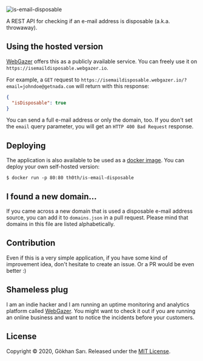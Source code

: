 ![is-email-disposable](https://user-images.githubusercontent.com/698079/98451232-e3ef1c80-2154-11eb-8812-0cd346fc9c6d.png)

A REST API for checking if an e-mail address is disposable (a.k.a. throwaway).

## Using the hosted version

[WebGazer](https://www.webgazer.io) offers this as a publicly available service. You can freely use it on `https://isemaildisposable.webgazer.io`. 

For example, a `GET` request to `https://isemaildisposable.webgazer.io/?email=johndoe@getnada.com` will return with this response:

```json
{
  "isDisposable": true
}
```

You can send a full e-mail address or only the domain, too. If you don't set the `email` query parameter, you will get an `HTTP 400 Bad Request` response.

## Deploying

The application is also available to be used as a [docker image](https://hub.docker.com/repository/docker/th0th/is-email-disposable). You can deploy your own self-hosted version:

```shell script
$ docker run -p 80:80 th0th/is-email-disposable
```

## I found a new domain...

If you came across a new domain that is used a disposable e-mail address source, you can add it to `domains.json` in a pull request. Please mind that domains in this file are listed alphabetically. 

## Contribution

Even if this is a very simple application, if you have some kind of improvement idea, don't hesitate to create an issue. Or a PR would be even better :)

## Shameless plug

I am an indie hacker and I am running an uptime monitoring and analytics platform called [WebGazer](https://www.webgazer.io). You might want to check it out if you are running an online business and want to notice the incidents before your customers.

## License

Copyright © 2020, Gökhan Sarı. Released under the [MIT License](LICENSE).